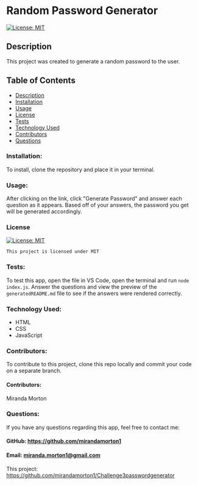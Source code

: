 # Random Password Generator

[![License: MIT](https://img.shields.io/badge/License-MIT-yellow.svg)](https://opensource.org/licenses/MIT)
  
  ## Description
  This project was created to generate a random password to the user.  

  ## Table of Contents
  * [Description](#description)
  * [Installation](#installation)
  * [Usage](#usage)
  * [License](#license)
  * [Tests](#test)
  * [Technology Used](#technology-used)
  * [Contributors](#contributors)
  * [Questions](#questions)

  ### Installation:
  To install, clone the repository and place it in your terminal.
  ### Usage:
 After clicking on the link, click "Generate Password" and answer each question as it appears. Based off of your answers, the password you get will be generated accordingly. 
  ### License

  
[![License: MIT](https://img.shields.io/badge/License-MIT-yellow.svg)](https://opensource.org/licenses/MIT)
  
  
`This project is licensed under MIT`
  ### Tests:
  To test this app, open the file in VS Code, open the terminal and run `node index.js`. Answer the questions and view the preview of the `generatedREADME.md` file to see if the answers were rendered correctly. 
  ### Technology Used:
  - HTML
  - CSS
  - JavaScript
  ### Contributors: 
  To contribute to this project, clone this repo locally and commit your code on a separate branch. 
  #### Contributors:
  Miranda Morton
  ### Questions:
  If you have any questions regarding this app, feel free to contact me: 
  #### GitHub: https://github.com/mirandamorton1   
  #### Email: miranda.morton1@gmail.com
  This project: https://github.com/mirandamorton1/Challenge3passwordgenerator
